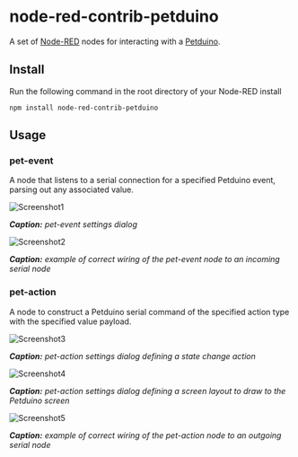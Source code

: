 # node-red-contrib-petduino

A set of <a href="http://nodered.org" target="_new">Node-RED</a> nodes for interacting with a <a href="http://circuitbeard.co.uk/petduino" target="_new">Petduino</a>.

## Install

Run the following command in the root directory of your Node-RED install

    npm install node-red-contrib-petduino


## Usage

### pet-event

A node that listens to a serial connection for a specified Petduino event, parsing out any associated value.

![Screenshot1](https://cdn.rawgit.com/circuitbeard/node-red-contrib-petduino/607b9ecf4be9d06e407a4c2d9c1ae1885d18e8f6/assets/screenshot01_01.PNG) 

_**Caption:** pet-event settings dialog_


![Screenshot2](https://cdn.rawgit.com/circuitbeard/node-red-contrib-petduino/607b9ecf4be9d06e407a4c2d9c1ae1885d18e8f6/assets/screenshot01.PNG)

_**Caption:** example of correct wiring of the pet-event node to an incoming serial node_

### pet-action

A node to construct a Petduino serial command of the specified action type with the specified value payload.

![Screenshot3](https://cdn.rawgit.com/circuitbeard/node-red-contrib-petduino/607b9ecf4be9d06e407a4c2d9c1ae1885d18e8f6/assets/screenshot02_01.PNG)

_**Caption:** pet-action settings dialog defining a state change action_

![Screenshot4](https://cdn.rawgit.com/circuitbeard/node-red-contrib-petduino/607b9ecf4be9d06e407a4c2d9c1ae1885d18e8f6/assets/screenshot02_02.PNG)

_**Caption:** pet-action settings dialog defining a screen layout to draw to the Petduino screen_

![Screenshot5](https://cdn.rawgit.com/circuitbeard/node-red-contrib-petduino/607b9ecf4be9d06e407a4c2d9c1ae1885d18e8f6/assets/screenshot02.PNG)

_**Caption:** example of correct wiring of the pet-action node to an outgoing serial node_
